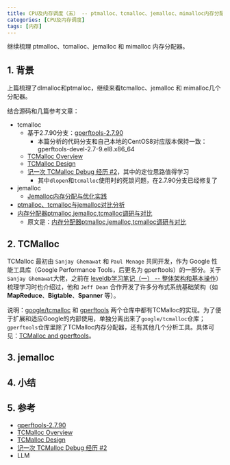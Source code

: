 ```yaml
---
title: CPU及内存调度（五） -- ptmalloc、tcmalloc、jemalloc、mimalloc内存分配器（下）
categories: [CPU及内存调度]
tags: [内存]
---
```


继续梳理 ptmalloc、tcmalloc、jemalloc 和 mimalloc 内存分配器。

## 1. 背景

上篇梳理了dlmalloc和ptmalloc，继续来看tcmalloc、jemalloc 和 mimalloc几个分配器。

结合源码和几篇参考文章：

* tcmalloc
    * 基于2.7.90分支：[gperftools-2.7.90](https://github.com/gperftools/gperftools/tree/gperftools-2.7.90)
        * 本篇分析的代码分支和自己本地的CentOS8对应版本保持一致：gperftools-devel-2.7-9.el8.x86_64
    * [TCMalloc Overview](https://google.github.io/tcmalloc/overview.html)
    * [TCMalloc Design](https://google.github.io/tcmalloc/design.html)
    * [记一次 TCMalloc Debug 经历 #2](https://zhuanlan.zhihu.com/p/81683409)，其中的定位思路值得学习
        * 其中`dlopen`和`tcmalloc`使用时的死锁问题，在2.7.90分支已经修复了
* jemalloc
    * [Jemalloc内存分配与优化实践](https://mp.weixin.qq.com/s/U3uylVKZ-FsMjdeX3lymog)
* [ptmalloc、tcmalloc与jemalloc对比分析](https://www.cyningsun.com/07-07-2018/memory-allocator-contrasts.html)
* [内存分配器ptmalloc,jemalloc,tcmalloc调研与对比](https://geekdaxue.co/read/ixxw@it/memory_allocators)
    * 原文是：[内存分配器ptmalloc,jemalloc,tcmalloc调研与对比](https://blog.csdn.net/Rong_Toa/article/details/110689404)

## 2. TCMalloc

TCMalloc 最初由 `Sanjay Ghemawat` 和 `Paul Menage` 共同开发，作为 Google 性能工具库（Google Performance Tools，后更名为 gperftools）的一部分。关于`Sanjay Ghemawat`大佬，之前在 [leveldb学习笔记（一） -- 整体架构和基本操作](https://xiaodongq.github.io/2024/07/10/leveldb-learn-first/)）梳理学习时也介绍过，他和 `Jeff Dean` 合作开发了许多分布式系统基础架构（如 **MapReduce**、**Bigtable**、**Spanner** 等）。

说明：[google/tcmalloc](https://github.com/google/tcmalloc) 和 [gperftools](https://github.com/gperftools/gperftools) 两个仓库中都有TCMalloc的实现。为了便于扩展和适应Google的内部使用，单独分离出来了`google/tcmalloc`仓库；`gperftools`仓库里除了TCMalloc内存分配器，还有其他几个分析工具。具体可见：[TCMalloc and gperftools](https://google.github.io/tcmalloc/gperftools.html)。

## 3. jemalloc


## 4. 小结


## 5. 参考

* [gperftools-2.7.90](https://github.com/gperftools/gperftools/tree/gperftools-2.7.90)
* [TCMalloc Overview](https://google.github.io/tcmalloc/overview.html)
* [TCMalloc Design](https://google.github.io/tcmalloc/design.html)
* [记一次 TCMalloc Debug 经历 #2](https://zhuanlan.zhihu.com/p/81683409)
* LLM

